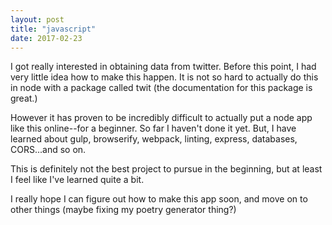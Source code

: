 ```yaml
---
layout: post
title: "javascript"
date: 2017-02-23
---
```


I got really interested in obtaining data from twitter. Before this point, I had very little idea how to make this happen. 
It is not so hard to actually do this in node with a package called twit (the documentation for this package is great.)

However it has proven to be incredibly difficult to actually put a node app like this online--for a beginner. So far I haven't done it yet.
But, I have learned about gulp, browserify, webpack, linting, express, databases, CORS...and so on.

This is definitely not the best project to pursue in the beginning, but at least I feel like I've learned quite a bit. 

I really hope I can figure out how to make this app soon, and move on to other things (maybe fixing my poetry generator thing?)

